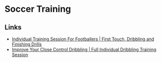 # Soccer Training

## Links

- [Individual Training Session For Footballers | First Touch, Dribbling and Finishing Drills](https://www.youtube.com/watch?v=AesPWLtCQR4)
- [Improve Your Close Control Dribbling | Full Individual Dribbling Training Session](https://www.youtube.com/watch?v=GvW_xScj-Lc)